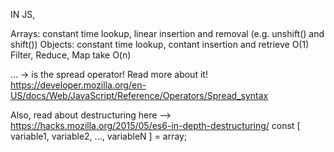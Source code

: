  IN JS,

Arrays: constant time lookup, linear insertion and removal (e.g. unshift() and shift())
Objects: constant time lookup, contant insertion and retrieve O(1)
Filter, Reduce, Map take O(n) 

... -> is the spread operator! Read more about it! https://developer.mozilla.org/en-US/docs/Web/JavaScript/Reference/Operators/Spread_syntax

Also, read about destructuring here --> https://hacks.mozilla.org/2015/05/es6-in-depth-destructuring/ const [ variable1, variable2, ..., variableN ] = array;